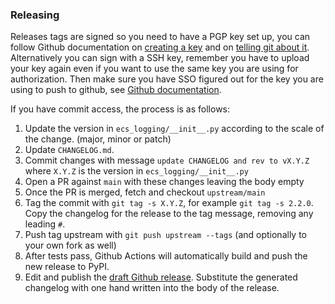 ### Releasing

Releases tags are signed so you need to have a PGP key set up, you can follow Github documentation on [creating a key](https://docs.github.com/en/authentication/managing-commit-signature-verification/generating-a-new-gpg-key) and
on [telling git about it](https://docs.github.com/en/authentication/managing-commit-signature-verification/telling-git-about-your-signing-key). Alternatively you can sign with a SSH key, remember you have to upload your key
again even if you want to use the same key you are using for authorization.
Then make sure you have SSO figured out for the key you are using to push to github, see [Github documentation](https://docs.github.com/articles/authenticating-to-a-github-organization-with-saml-single-sign-on/).

If you have commit access, the process is as follows:

1. Update the version in `ecs_logging/__init__.py` according to the scale of the change. (major, minor or patch)
1. Update `CHANGELOG.md`.
1. Commit changes with message `update CHANGELOG and rev to vX.Y.Z`
   where `X.Y.Z` is the version in `ecs_logging/__init__.py`
1. Open a PR against `main` with these changes leaving the body empty
1. Once the PR is merged, fetch and checkout `upstream/main`
1. Tag the commit with `git tag -s X.Y.Z`, for example `git tag -s 2.2.0`.
   Copy the changelog for the release to the tag message, removing any leading `#`.
1. Push tag upstream with `git push upstream --tags` (and optionally to your own fork as well)
1. After tests pass, Github Actions will automatically build and push the new release to PyPI.
1. Edit and publish the [draft Github release](https://github.com/elastic/ecs-logging-python/releases).
   Substitute the generated changelog with one hand written into the body of the release.
